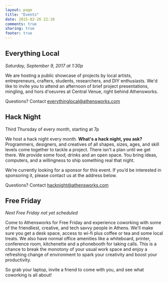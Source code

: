 ```yaml
---
layout: page
title: "Events"
date: 2015-02-26 22:10
comments: true
sharing: true
footer: true
---
```



Everything Local
----------------
*Saturday, September 9, 2017 at 1:30p*

We are hosting a public showcase of projects by local artists, entrepreneurs, crafters, students, researchers, and DIY enthusiasts. We'd like to invite you to attend an afternoon of brief project presentations, mingling, and hors d'oeuvres at Central Venue, right behind Athensworks.

Questions? Contact [everythinglocal@athensworks.com](mailto:everythinglocal@athensworks.com)


Hack Night
----------
Third Thursday of every month, starting at 7p

We host a hack night every month. **What's a hack night, you ask?** Programmers, designers, and creatives of all shapes, sizes, ages, and skill levels come together to tackle a project.  There isn't a plan until we get there.  We provide some food, drinks and an open space.  You bring ideas, computers, and a willingness to ship something real that night.

We’re currently looking for a sponsor for this event.  If you’d be interested in sponsoring it, please contact us at the address below.

Questions? Contact [hacknight@athensworks.com](mailto:hacknight@athensworks.com)


Free Friday
-----------
*Next Free Friday not yet scheduled*

Come to Athensworks for Free Friday and experience coworking with some of the friendliest, creative, and tech savvy people in Athens. We'll make sure you get a desk space, access to wi-fi plus coffee or tea and some local treats. We also have normal office amenities like a whiteboard, printer, conference room, kitchenette and a phonebooth for taking calls. This is a chance to break the monotony of your usual work space and enjoy a refreshing change of environment to spark your creativity and boost your productivity.

So grab your laptop, invite a friend to come with you, and see what coworking is all about!
